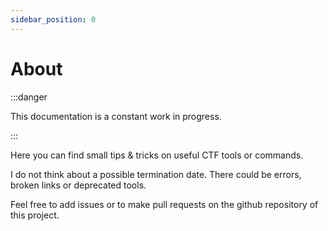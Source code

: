 ```yaml
---
sidebar_position: 0
---
```


# About

:::danger

This documentation is a constant work in progress.

:::

Here you can find small tips & tricks on useful CTF tools or commands.

I do not think about a possible termination date.
There could be errors, broken links or deprecated tools.

Feel free to add issues or to make pull requests on the github repository of this project.
